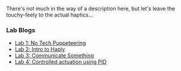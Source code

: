 There's not much in the way of a description here, but let's leave the touchy-feely to the actual haptics...

### Lab Blogs
- [Lab 1: No Tech Puppeteering](labs/Lab1.md)
- [Lab 2: Intro to Haply](labs/Lab2.md)
- [Lab 3: Communicate Something](labs/Lab3.md)
- [Lab 4: Controlled actuation using PID ](labs/Lab4.md)
